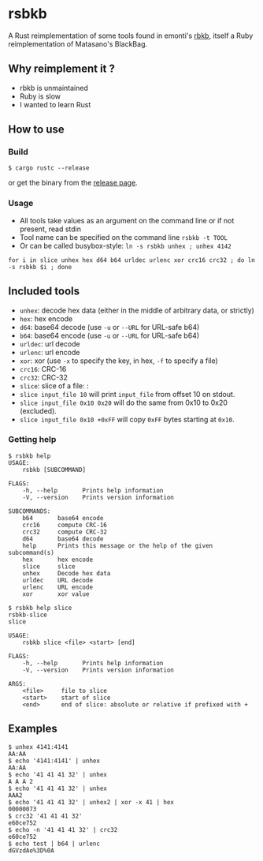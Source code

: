 # rsbkb

A Rust reimplementation of some tools found in emonti's
[rbkb](https://github.com/emonti/rbkb), itself a Ruby reimplementation of
Matasano's BlackBag.

## Why reimplement it ?

* rbkb is unmaintained
* Ruby is slow
* I wanted to learn Rust


## How to use

### Build

```
$ cargo rustc --release
```
or get the binary from the [release page](https://github.com/trou/rsbkb/releases).

### Usage


* All tools take values as an argument on the command line or if not present, read stdin
* Tool name can be specified on the command line `rsbkb -t TOOL`
* Or can be called busybox-style: `ln -s rsbkb unhex ; unhex 4142`

```
for i in slice unhex hex d64 b64 urldec urlenc xor crc16 crc32 ; do ln -s rsbkb $i ; done
```

## Included tools

* `unhex`: decode hex data (either in the middle of arbitrary data, or strictly)
* `hex`: hex encode
* `d64`: base64 decode (use `-u` or `--URL` for URL-safe b64)
* `b64`: base64 encode (use `-u` or `--URL` for URL-safe b64)
* `urldec`: url decode
* `urlenc`: url encode
* `xor`: xor (use `-x` to specify the key, in hex, `-f` to specify a file)
* `crc16`: CRC-16
* `crc32`: CRC-32
* `slice`: slice of a file: :
 * `slice input_file 10` will print `input_file` from offset 10 on stdout.
 * `slice input_file 0x10 0x20` will do the same from 0x10 to 0x20 (excluded).
 * `slice input_file 0x10 +0xFF` will copy `0xFF` bytes starting at `0x10`.

### Getting help

```console
$ rsbkb help
USAGE:
    rsbkb [SUBCOMMAND]

FLAGS:
    -h, --help       Prints help information
    -V, --version    Prints version information

SUBCOMMANDS:
    b64       base64 encode
    crc16     compute CRC-16
    crc32     compute CRC-32
    d64       base64 decode
    help      Prints this message or the help of the given subcommand(s)
    hex       hex encode
    slice     slice
    unhex     Decode hex data
    urldec    URL decode
    urlenc    URL encode
    xor       xor value

$ rsbkb help slice
rsbkb-slice 
slice

USAGE:
    rsbkb slice <file> <start> [end]

FLAGS:
    -h, --help       Prints help information
    -V, --version    Prints version information

ARGS:
    <file>     file to slice
    <start>    start of slice
    <end>      end of slice: absolute or relative if prefixed with +
```

## Examples

```console
$ unhex 4141:4141
AA:AA
$ echo '4141:4141' | unhex
AA:AA
$ echo '41 41 41 32' | unhex
A A A 2
$ echo '41 41 41 32' | unhex
AAA2
$ echo '41 41 41 32' | unhex2 | xor -x 41 | hex
00000073
$ crc32 '41 41 41 32'
e60ce752
$ echo -n '41 41 41 32' | crc32
e60ce752
$ echo test | b64 | urlenc
dGVzdAo%3D%0A
```
